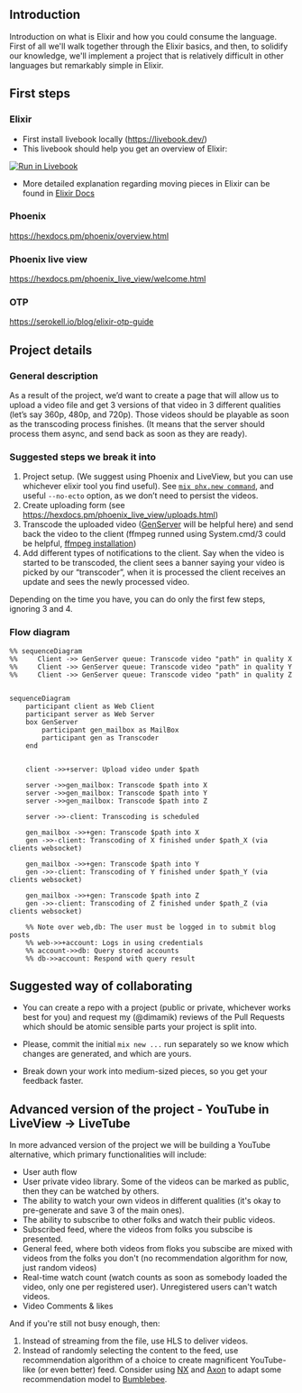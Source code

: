 ## Introduction

Introduction on what is Elixir and how you could consume the language.
First of all we'll walk together through the Elixir basics, and then, to solidify our knowledge, we'll implement a project that is relatively difficult in other languages but remarkably simple in Elixir.

## First steps

### Elixir

- First install livebook locally (https://livebook.dev/)
- This livebook should help you get an overview of Elixir:

[![Run in Livebook](https://livebook.dev/badge/v1/blue.svg)](https://livebook.dev/run?url=https://github.com/dimamik/learn_elixir_livebook/blob/main/01_Introduction.livemd)

- More detailed explanation regarding moving pieces in Elixir can be found in [Elixir Docs](https://hexdocs.pm/elixir/introduction.html)

### Phoenix

https://hexdocs.pm/phoenix/overview.html

### Phoenix live view

https://hexdocs.pm/phoenix_live_view/welcome.html

### OTP

https://serokell.io/blog/elixir-otp-guide

## Project details

### General description

As a result of the project, we’d want to create a page that will allow us to upload a video file and get 3 versions of that video in 3 different qualities (let’s say 360p, 480p, and 720p).
Those videos should be playable as soon as the transcoding process finishes. (It means that the server should process them async, and send back as soon as they are ready).

### Suggested steps we break it into

1. Project setup. (We suggest using Phoenix and LiveView, but you can use whichever elixir tool you find useful). See [`mix phx.new command`](https://hexdocs.pm/phoenix/Mix.Tasks.Phx.New.html), and useful `--no-ecto` option, as we don’t need to persist the videos.
1. Create uploading form (see https://hexdocs.pm/phoenix_live_view/uploads.html)
1. Transcode the uploaded video ([GenServer](https://hexdocs.pm/elixir/1.17.1/GenServer.html) will be helpful here) and send back the video to the client (ffmpeg runned using System.cmd/3 could be helpful, [ffmpeg installation](https://phoenixnap.com/kb/ffmpeg-mac))
1. Add different types of notifications to the client. Say when the video is started to be transcoded, the client sees a banner saying your video is picked by our “transcoder”, when it is processed the client receives an update and sees the newly processed video.

Depending on the time you have, you can do only the first few steps, ignoring 3 and 4.

### Flow diagram

```mermaid
%% sequenceDiagram
%%     Client ->> GenServer queue: Transcode video "path" in quality X
%%     Client ->> GenServer queue: Transcode video "path" in quality Y
%%     Client ->> GenServer queue: Transcode video "path" in quality Z


sequenceDiagram
    participant client as Web Client
    participant server as Web Server
    box GenServer
        participant gen_mailbox as MailBox
        participant gen as Transcoder
    end


    client ->>+server: Upload video under $path

    server ->>gen_mailbox: Transcode $path into X
    server ->>gen_mailbox: Transcode $path into Y
    server ->>gen_mailbox: Transcode $path into Z

    server ->>-client: Transcoding is scheduled

    gen_mailbox ->>+gen: Transcode $path into X 
    gen ->>-client: Transcoding of X finished under $path_X (via clients websocket)

    gen_mailbox ->>+gen: Transcode $path into Y 
    gen ->>-client: Transcoding of Y finished under $path_Y (via clients websocket)

    gen_mailbox ->>+gen: Transcode $path into Z 
    gen ->>-client: Transcoding of Z finished under $path_Z (via clients websocket)

    %% Note over web,db: The user must be logged in to submit blog posts
    %% web->>+account: Logs in using credentials
    %% account->>db: Query stored accounts
    %% db->>account: Respond with query result
```

## Suggested way of collaborating

- You can create a repo with a project (public or private, whichever works best for you) and request my (@dimamik) reviews of the Pull Requests which should be atomic sensible parts your project is split into.

- Please, commit the initial `mix new ...` run separately so we know which changes are generated, and which are yours.

- Break down your work into medium-sized pieces, so you get your feedback faster.

## Advanced version of the project - YouTube in LiveView -> LiveTube

In more advanced version of the project we will be building a YouTube alternative, which primary functionalities will include:

- User auth flow
- User private video library. Some of the videos can be marked as public, then they can be watched by others.
- The ability to watch your own videos in different qualities (it's okay to pre-generate and save 3 of the main ones).
- The ability to subscribe to other folks and watch their public videos.
- Subscribed feed, where the videos from folks you subscibe is presented.
- General feed, where both videos from floks you subscibe are mixed with videos from the folks you don't (no recommendation algorithm for now, just random videos)
- Real-time watch count (watch counts as soon as somebody loaded the video, only one per registered user). Unregistered users can't watch videos.
- Video Comments & likes

And if you're still not busy enough, then:

1. Instead of streaming from the file, use HLS to deliver videos.
1. Instead of randomly selecting the content to the feed, use recommendation algorithm of a choice to create magnificent YouTube-like (or even better) feed. Consider using [NX](https://github.com/elixir-nx/nx) and [Axon](https://hexdocs.pm/axon/Axon.html) to adapt some recommendation model to [Bumblebee](https://github.com/elixir-nx/bumblebee).
